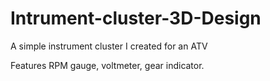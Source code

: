 # Intrument-cluster-3D-Design
A simple instrument cluster I created for an ATV

Features RPM gauge, voltmeter, gear indicator.
